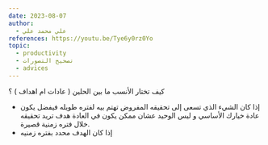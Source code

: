 ```yaml
---
date: 2023-08-07
author:
  - علي محمد علي
references: https://youtu.be/Tye6y0rz0Yo
topic:
  - productivity
  - تصحيح التصورات
  - advices
---
```

كيف تختار الأنسب ما بين الحلين ( عادات ام اهداف ) ؟  
- إذا كان الشيء الذي تسعى إلى تحقيقه المفروض تهتم بيه لفتره طويله فيفضل يكون عادة خيارك الأساسي و ليس الوحيد عشان ممكن يكون في العادة هدف تريد تحقيقه خلال فتره زمنية قصيرة.  
- إذا كان الهدف محدد بفتره زمنيه